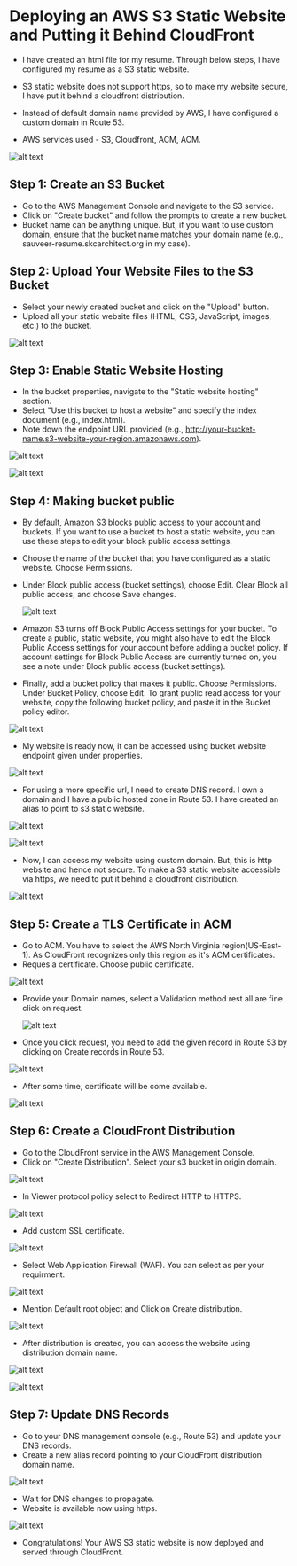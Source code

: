 # Deploying an AWS S3 Static Website and Putting it Behind CloudFront

- I have created an html file for my resume. Through below steps, I have configured my resume as a S3 static website. 

- S3 static website does not support https, so to make my website secure, I have put it behind a cloudfront distribution. 

- Instead of default domain name provided by AWS, I have configured a custom domain in Route 53. 

- AWS services used - S3, Cloudfront, ACM, ACM.

![alt text](Images/cf-custom-website.png)

## Step 1: Create an S3 Bucket

- Go to the AWS Management Console and navigate to the S3 service.
- Click on "Create bucket" and follow the prompts to create a new bucket.
- Bucket name can be anything unique. But, if you want to use custom domain, ensure that the bucket name matches your domain name (e.g., sauveer-resume.skcarchitect.org in my case).
  
## Step 2: Upload Your Website Files to the S3 Bucket

- Select your newly created bucket and click on the "Upload" button.
- Upload all your static website files (HTML, CSS, JavaScript, images, etc.) to the bucket.

![alt text](Images/image.png)

## Step 3: Enable Static Website Hosting

- In the bucket properties, navigate to the "Static website hosting" section.
- Select "Use this bucket to host a website" and specify the index document (e.g., index.html).
- Note down the endpoint URL provided (e.g., http://your-bucket-name.s3-website-your-region.amazonaws.com).

![alt text](Images/image-1.png)

![alt text](Images/image-2.png)

## Step 4: Making bucket public

- By default, Amazon S3 blocks public access to your account and buckets. If you want to use a bucket to host a static website, you can use these steps to edit your block public access settings.
- Choose the name of the bucket that you have configured as a static website. Choose Permissions.
- Under Block public access (bucket settings), choose Edit. Clear Block all public access, and choose Save changes.
  
  ![alt text](Images/s3-bpa.png)

- Amazon S3 turns off Block Public Access settings for your bucket. To create a public, static website, you might also have to edit the Block Public Access settings for your account before adding a bucket policy. If account settings for Block Public Access are currently turned on, you see a note under Block public access (bucket settings).
- Finally, add a bucket policy that makes it public. Choose Permissions. Under Bucket Policy, choose Edit. To grant public read access for your website, copy the following bucket policy, and paste it in the Bucket policy editor.
  
 ![alt text](Images/s3-bucketpolicy.png)

- My website is ready now, it can be accessed using bucket website endpoint given under properties. 

![alt text](Images/website-default.png)

- For using a more specific url, I need to create DNS record. I own a domain and I have a public hosted zone in Route 53. I have created an alias to point to s3 static website.

![alt text](Images/Route53-1.png)

![alt text](Images/Route53-2.png)

- Now, I can access my website using custom domain. But, this is http website and hence not secure. To make a S3 static website accessible via https, we need to put it behind a cloudfront distribution. 

![alt text](Images/website-custom.png)

## Step 5: Create a TLS Certificate in ACM

- Go to ACM. You have to select the AWS North Virginia region(US-East-1). As CloudFront recognizes only this region as it's ACM certificates. 
- Reques a certificate. Choose public certificate.

![alt text](Images/ACM-1.png)

- Provide your Domain names, select a Validation method rest all are fine click on request.
  
  ![alt text](Images/ACM-2.png)

- Once you click request, you need to add the given record in Route 53 by clicking on Create records in Route 53.

![alt text](Images/ACM-3.png)

- After some time, certificate will be come available.

![alt text](Images/ACM-4.png)

## Step 6: Create a CloudFront Distribution

- Go to the CloudFront service in the AWS Management Console.
- Click on "Create Distribution". Select your s3 bucket in origin domain.

![alt text](Images/cf-1.png)

- In Viewer protocol policy select to Redirect HTTP to HTTPS.

![alt text](Images/cf-2.png)

- Add custom SSL certificate.

![alt text](Images/cf-3.png)

- Select Web Application Firewall (WAF). You can select as per your requirment.

![alt text](Images/cf-4.png)

- Mention Default root object and Click on Create distribution.

![alt text](Images/cf-5.png)

- After distribution is created, you can access the website using distribution domain name.

![alt text](Images/cf-6.png)

![alt text](Images/cf-default-website.png)

## Step 7: Update DNS Records

- Go to your DNS management console (e.g., Route 53) and update your DNS records.
- Create a new alias record pointing to your CloudFront distribution domain name.

![alt text](Images/R53-cf.png)

- Wait for DNS changes to propagate.
- Website is available now using https.

![alt text](Images/cf-custom-website.png)

- Congratulations! Your AWS S3 static website is now deployed and served through CloudFront.



